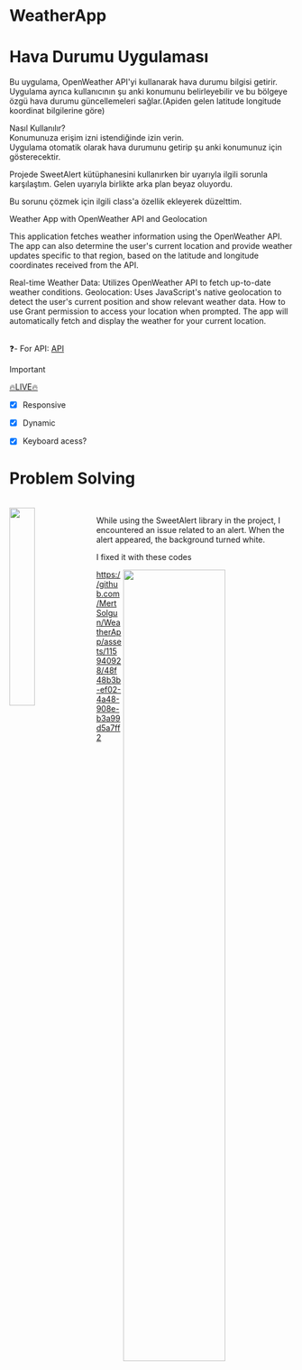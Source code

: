 # WeatherApp



<h1>Hava Durumu Uygulaması</h1>


Bu uygulama, OpenWeather API'yi kullanarak hava durumu bilgisi getirir. Uygulama ayrıca kullanıcının şu anki konumunu belirleyebilir ve bu bölgeye özgü hava durumu güncellemeleri sağlar.(Apiden gelen latitude longitude koordinat bilgilerine göre)


Nasıl Kullanılır?<br>
Konumunuza erişim izni istendiğinde izin verin.<br>
Uygulama otomatik olarak hava durumunu getirip şu anki konumunuz için gösterecektir.


Projede SweetAlert kütüphanesini kullanırken bir uyarıyla ilgili  sorunla karşılaştım. Gelen uyarıyla birlikte arka plan beyaz oluyordu.

Bu sorunu çözmek için ilgili class'a özellik ekleyerek düzelttim.


Weather App with OpenWeather API and Geolocation

This application fetches weather information using the OpenWeather API. The app can also determine the user's current location and provide weather updates specific to that region, based on the latitude and longitude coordinates received from the API.

Real-time Weather Data: Utilizes OpenWeather API to fetch up-to-date weather conditions.
Geolocation: Uses JavaScript's native geolocation to detect the user's current position and show relevant weather data.
How to use
Grant permission to access your location when prompted.
The app will automatically fetch and display the weather for your current location.


 <br> ❓- For API: <a href="https://openweathermap.org/api" >API</a> <br>

> [!IMPORTANT]
> <a href="https://weather-app-alpha-bice.vercel.app/" >🔥LIVE🔥</a> <br>


- [x] Responsive
- [x] Dynamic

- [x] Keyboard acess?


<h1>Problem Solving</h1><br>

 <img src="https://github.com/MertSolgun/WeatherApp/assets/115940928/bdc38716-5880-4ba1-9d95-9f8844e4d39a" width="30%" align="left" />  

While using the SweetAlert library in the project, I encountered an issue related to an alert. When the alert appeared, the background turned white.

I fixed it with these codes

 <img src="https://github.com/MertSolgun/WeatherApp/assets/115940928/e370ce80-25c5-434e-b0f3-b58b2f9a0113" width="60%" align="right" />  








https://github.com/MertSolgun/WeatherApp/assets/115940928/48f48b3b-ef02-4a48-908e-b3a99d5a7ff2



